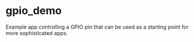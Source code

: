 # gpio_demo
Example app controlling a GPIO pin that can be used as a starting point for more sophisticated apps. 
